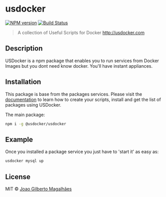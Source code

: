 # usdocker 
[![NPM version](https://badge.fury.io/js/usdocker.svg)](https://npmjs.org/package/usdocker) 
[![Build Status](https://travis-ci.org/usdocker/usdocker.svg?branch=master)](https://travis-ci.org/usdocker/usdocker)

> A collection of Useful Scripts for Docker http://usdocker.com

## Description

USDocker is a npm package that enables you to run services from Docker Images but you dont need
know docker. You'll have instant appliances.

## Installation

This package is base from the packages services. 
Please visit the [documentation](https://github.com/usdocker/usdocker/blob/master/docs/index.md) 
to learn how to create your scripts, install and get the list of packages using USDocker.

The main package:

```bash
npm i -g @usdocker/usdocker
```

## Example

Once you installed a package service you just have to 'start it' as easy as:

```bash
usdocker mysql up
```

## License

MIT © [Joao Gilberto Magalhães](https://github.com/byjg/)
